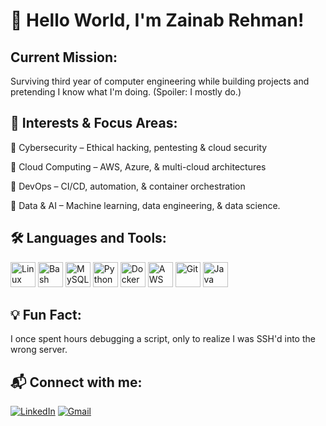 #  👋 Hello World, I'm Zainab Rehman!

## Current Mission:
Surviving third year of computer engineering while building projects and pretending I know what I'm doing. (Spoiler: I mostly do.)



## 📌 Interests & Focus Areas:

🔹 Cybersecurity –  Ethical hacking, pentesting & cloud security

🔹 Cloud Computing – AWS, Azure, & multi-cloud architectures

🔹 DevOps – CI/CD, automation, & container orchestration

🔹 Data & AI – Machine learning, data engineering, & data science.



## 🛠️ Languages and Tools:

<p align="left">
  <img src="https://cdn.jsdelivr.net/gh/devicons/devicon/icons/linux/linux-original.svg" alt="Linux" width="40" height="40"/>
  <img src="https://cdn.jsdelivr.net/gh/devicons/devicon/icons/bash/bash-original.svg" alt="Bash" width="40" height="40"/>
  <img src="https://cdn.jsdelivr.net/gh/devicons/devicon/icons/mysql/mysql-original-wordmark.svg" alt="MySQL" width="40" height="40"/>  
  <img src="https://cdn.jsdelivr.net/gh/devicons/devicon/icons/python/python-original.svg" alt="Python" width="40" height="40"/>
  <img src="https://cdn.jsdelivr.net/gh/devicons/devicon/icons/docker/docker-original.svg" alt="Docker" width="40" height="40"/>
<img src="https://cdn.jsdelivr.net/gh/devicons/devicon/icons/amazonwebservices/amazonwebservices-original-wordmark.svg" alt="AWS" width="40" height="40"/>
  <img src="https://cdn.jsdelivr.net/gh/devicons/devicon/icons/git/git-original.svg" alt="Git" width="40" height="40"/>
  <img src="https://cdn.jsdelivr.net/gh/devicons/devicon/icons/java/java-original.svg" alt="Java" width="40" height="40"/>
</p>



## 💡 Fun Fact:  
I once spent hours debugging a script, only to realize I was SSH'd into the wrong server. 


## 📬 Connect with me:


[![LinkedIn](https://img.shields.io/badge/LinkedIn-0A66C2?style=for-the-badge&logo=linkedin&logoColor=white)](https://www.linkedin.com/in/zainab-rehman-b469ba293)  [![Gmail](https://img.shields.io/badge/Gmail-D14836?style=for-the-badge&logo=gmail&logoColor=white)](mailto:zainabrehman466@gmail.com)



